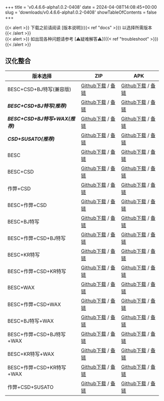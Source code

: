 
+++
title = 'v0.4.6.6-alpha1.0.2-0408'
date = 2024-04-08T14:08:45+00:00
slug = 'downloads/v0.4.6.6-alpha1.0.2-0408'
showTableOfContents = false
+++

{{< alert >}}
下载之前请阅读 [版本说明]({{< ref "docs" >}}) 以选择所需版本
{{< /alert >}}
<br>
{{< alert >}}
如出现各种问题请参考 [⚠疑难解答⚠]({{< ref "troubleshoot" >}})
{{< /alert >}}

## 汉化整合

|           版本选择            |                                                                                                                                                                            ZIP                                                                                                                                                                             |                                                                                                                                                                            APK                                                                                                                                                                             |
|-------------------------------|------------------------------------------------------------------------------------------------------------------------------------------------------------------------------------------------------------------------------------------------------------------------------------------------------------------------------------------------------------|------------------------------------------------------------------------------------------------------------------------------------------------------------------------------------------------------------------------------------------------------------------------------------------------------------------------------------------------------------|
|BESC+CSD+BJ特写(兼容版)        |[Github下载](https://github.com/DoL-Lyra/Lyra/releases/download/v0.4.6.6-alpha1.0.2-0408/DoL-0.4.6.6-Lyra-a1.0.2-polyfill-besc-cheat-csd-sideviewbj-0408.zip ) / [备链](https://mirror.ghproxy.com/https://github.com/DoL-Lyra/Lyra/releases/download/v0.4.6.6-alpha1.0.2-0408/DoL-0.4.6.6-Lyra-a1.0.2-polyfill-besc-cheat-csd-sideviewbj-0408.zip )|[Github下载](https://github.com/DoL-Lyra/Lyra/releases/download/v0.4.6.6-alpha1.0.2-0408/DoL-0.4.6.6-Lyra-a1.0.2-polyfill-besc-cheat-csd-sideviewbj-0408.apk ) / [备链](https://mirror.ghproxy.com/https://github.com/DoL-Lyra/Lyra/releases/download/v0.4.6.6-alpha1.0.2-0408/DoL-0.4.6.6-Lyra-a1.0.2-polyfill-besc-cheat-csd-sideviewbj-0408.apk )|
|***BESC+CSD+BJ特写(推荐)***    |[Github下载](https://github.com/DoL-Lyra/Lyra/releases/download/v0.4.6.6-alpha1.0.2-0408/DoL-0.4.6.6-Lyra-a1.0.2-besc-csd-sideviewbj-0408.zip ) / [备链](https://mirror.ghproxy.com/https://github.com/DoL-Lyra/Lyra/releases/download/v0.4.6.6-alpha1.0.2-0408/DoL-0.4.6.6-Lyra-a1.0.2-besc-csd-sideviewbj-0408.zip )                              |[Github下载](https://github.com/DoL-Lyra/Lyra/releases/download/v0.4.6.6-alpha1.0.2-0408/DoL-0.4.6.6-Lyra-a1.0.2-besc-csd-sideviewbj-0408.apk ) / [备链](https://mirror.ghproxy.com/https://github.com/DoL-Lyra/Lyra/releases/download/v0.4.6.6-alpha1.0.2-0408/DoL-0.4.6.6-Lyra-a1.0.2-besc-csd-sideviewbj-0408.apk )                              |
|***BESC+CSD+BJ特写+WAX(推荐)***|[Github下载](https://github.com/DoL-Lyra/Lyra/releases/download/v0.4.6.6-alpha1.0.2-0408/DoL-0.4.6.6-Lyra-a1.0.2-besc-wax-csd-sideviewbj-0408.zip ) / [备链](https://mirror.ghproxy.com/https://github.com/DoL-Lyra/Lyra/releases/download/v0.4.6.6-alpha1.0.2-0408/DoL-0.4.6.6-Lyra-a1.0.2-besc-wax-csd-sideviewbj-0408.zip )                      |[Github下载](https://github.com/DoL-Lyra/Lyra/releases/download/v0.4.6.6-alpha1.0.2-0408/DoL-0.4.6.6-Lyra-a1.0.2-besc-wax-csd-sideviewbj-0408.apk ) / [备链](https://mirror.ghproxy.com/https://github.com/DoL-Lyra/Lyra/releases/download/v0.4.6.6-alpha1.0.2-0408/DoL-0.4.6.6-Lyra-a1.0.2-besc-wax-csd-sideviewbj-0408.apk )                      |
|***CSD+SUSATO(推荐)***         |[Github下载](https://github.com/DoL-Lyra/Lyra/releases/download/v0.4.6.6-alpha1.0.2-0408/DoL-0.4.6.6-Lyra-a1.0.2-susato-csd-0408.zip ) / [备链](https://mirror.ghproxy.com/https://github.com/DoL-Lyra/Lyra/releases/download/v0.4.6.6-alpha1.0.2-0408/DoL-0.4.6.6-Lyra-a1.0.2-susato-csd-0408.zip )                                                |[Github下载](https://github.com/DoL-Lyra/Lyra/releases/download/v0.4.6.6-alpha1.0.2-0408/DoL-0.4.6.6-Lyra-a1.0.2-susato-csd-0408.apk ) / [备链](https://mirror.ghproxy.com/https://github.com/DoL-Lyra/Lyra/releases/download/v0.4.6.6-alpha1.0.2-0408/DoL-0.4.6.6-Lyra-a1.0.2-susato-csd-0408.apk )                                                |
|BESC                           |[Github下载](https://github.com/DoL-Lyra/Lyra/releases/download/v0.4.6.6-alpha1.0.2-0408/DoL-0.4.6.6-Lyra-a1.0.2-besc-0408.zip ) / [备链](https://mirror.ghproxy.com/https://github.com/DoL-Lyra/Lyra/releases/download/v0.4.6.6-alpha1.0.2-0408/DoL-0.4.6.6-Lyra-a1.0.2-besc-0408.zip )                                                            |[Github下载](https://github.com/DoL-Lyra/Lyra/releases/download/v0.4.6.6-alpha1.0.2-0408/DoL-0.4.6.6-Lyra-a1.0.2-besc-0408.apk ) / [备链](https://mirror.ghproxy.com/https://github.com/DoL-Lyra/Lyra/releases/download/v0.4.6.6-alpha1.0.2-0408/DoL-0.4.6.6-Lyra-a1.0.2-besc-0408.apk )                                                            |
|BESC+CSD                       |[Github下载](https://github.com/DoL-Lyra/Lyra/releases/download/v0.4.6.6-alpha1.0.2-0408/DoL-0.4.6.6-Lyra-a1.0.2-besc-csd-0408.zip ) / [备链](https://mirror.ghproxy.com/https://github.com/DoL-Lyra/Lyra/releases/download/v0.4.6.6-alpha1.0.2-0408/DoL-0.4.6.6-Lyra-a1.0.2-besc-csd-0408.zip )                                                    |[Github下载](https://github.com/DoL-Lyra/Lyra/releases/download/v0.4.6.6-alpha1.0.2-0408/DoL-0.4.6.6-Lyra-a1.0.2-besc-csd-0408.apk ) / [备链](https://mirror.ghproxy.com/https://github.com/DoL-Lyra/Lyra/releases/download/v0.4.6.6-alpha1.0.2-0408/DoL-0.4.6.6-Lyra-a1.0.2-besc-csd-0408.apk )                                                    |
|作弊+CSD                       |[Github下载](https://github.com/DoL-Lyra/Lyra/releases/download/v0.4.6.6-alpha1.0.2-0408/DoL-0.4.6.6-Lyra-a1.0.2-cheat-csd-0408.zip ) / [备链](https://mirror.ghproxy.com/https://github.com/DoL-Lyra/Lyra/releases/download/v0.4.6.6-alpha1.0.2-0408/DoL-0.4.6.6-Lyra-a1.0.2-cheat-csd-0408.zip )                                                  |[Github下载](https://github.com/DoL-Lyra/Lyra/releases/download/v0.4.6.6-alpha1.0.2-0408/DoL-0.4.6.6-Lyra-a1.0.2-cheat-csd-0408.apk ) / [备链](https://mirror.ghproxy.com/https://github.com/DoL-Lyra/Lyra/releases/download/v0.4.6.6-alpha1.0.2-0408/DoL-0.4.6.6-Lyra-a1.0.2-cheat-csd-0408.apk )                                                  |
|BESC+作弊+CSD                  |[Github下载](https://github.com/DoL-Lyra/Lyra/releases/download/v0.4.6.6-alpha1.0.2-0408/DoL-0.4.6.6-Lyra-a1.0.2-besc-cheat-csd-0408.zip ) / [备链](https://mirror.ghproxy.com/https://github.com/DoL-Lyra/Lyra/releases/download/v0.4.6.6-alpha1.0.2-0408/DoL-0.4.6.6-Lyra-a1.0.2-besc-cheat-csd-0408.zip )                                        |[Github下载](https://github.com/DoL-Lyra/Lyra/releases/download/v0.4.6.6-alpha1.0.2-0408/DoL-0.4.6.6-Lyra-a1.0.2-besc-cheat-csd-0408.apk ) / [备链](https://mirror.ghproxy.com/https://github.com/DoL-Lyra/Lyra/releases/download/v0.4.6.6-alpha1.0.2-0408/DoL-0.4.6.6-Lyra-a1.0.2-besc-cheat-csd-0408.apk )                                        |
|BESC+BJ特写                    |[Github下载](https://github.com/DoL-Lyra/Lyra/releases/download/v0.4.6.6-alpha1.0.2-0408/DoL-0.4.6.6-Lyra-a1.0.2-besc-sideviewbj-0408.zip ) / [备链](https://mirror.ghproxy.com/https://github.com/DoL-Lyra/Lyra/releases/download/v0.4.6.6-alpha1.0.2-0408/DoL-0.4.6.6-Lyra-a1.0.2-besc-sideviewbj-0408.zip )                                      |[Github下载](https://github.com/DoL-Lyra/Lyra/releases/download/v0.4.6.6-alpha1.0.2-0408/DoL-0.4.6.6-Lyra-a1.0.2-besc-sideviewbj-0408.apk ) / [备链](https://mirror.ghproxy.com/https://github.com/DoL-Lyra/Lyra/releases/download/v0.4.6.6-alpha1.0.2-0408/DoL-0.4.6.6-Lyra-a1.0.2-besc-sideviewbj-0408.apk )                                      |
|BESC+作弊+CSD+BJ特写           |[Github下载](https://github.com/DoL-Lyra/Lyra/releases/download/v0.4.6.6-alpha1.0.2-0408/DoL-0.4.6.6-Lyra-a1.0.2-besc-cheat-csd-sideviewbj-0408.zip ) / [备链](https://mirror.ghproxy.com/https://github.com/DoL-Lyra/Lyra/releases/download/v0.4.6.6-alpha1.0.2-0408/DoL-0.4.6.6-Lyra-a1.0.2-besc-cheat-csd-sideviewbj-0408.zip )                  |[Github下载](https://github.com/DoL-Lyra/Lyra/releases/download/v0.4.6.6-alpha1.0.2-0408/DoL-0.4.6.6-Lyra-a1.0.2-besc-cheat-csd-sideviewbj-0408.apk ) / [备链](https://mirror.ghproxy.com/https://github.com/DoL-Lyra/Lyra/releases/download/v0.4.6.6-alpha1.0.2-0408/DoL-0.4.6.6-Lyra-a1.0.2-besc-cheat-csd-sideviewbj-0408.apk )                  |
|BESC+KR特写                    |[Github下载](https://github.com/DoL-Lyra/Lyra/releases/download/v0.4.6.6-alpha1.0.2-0408/DoL-0.4.6.6-Lyra-a1.0.2-besc-sideviewkr-0408.zip ) / [备链](https://mirror.ghproxy.com/https://github.com/DoL-Lyra/Lyra/releases/download/v0.4.6.6-alpha1.0.2-0408/DoL-0.4.6.6-Lyra-a1.0.2-besc-sideviewkr-0408.zip )                                      |[Github下载](https://github.com/DoL-Lyra/Lyra/releases/download/v0.4.6.6-alpha1.0.2-0408/DoL-0.4.6.6-Lyra-a1.0.2-besc-sideviewkr-0408.apk ) / [备链](https://mirror.ghproxy.com/https://github.com/DoL-Lyra/Lyra/releases/download/v0.4.6.6-alpha1.0.2-0408/DoL-0.4.6.6-Lyra-a1.0.2-besc-sideviewkr-0408.apk )                                      |
|BESC+作弊+CSD+KR特写           |[Github下载](https://github.com/DoL-Lyra/Lyra/releases/download/v0.4.6.6-alpha1.0.2-0408/DoL-0.4.6.6-Lyra-a1.0.2-besc-cheat-csd-sideviewkr-0408.zip ) / [备链](https://mirror.ghproxy.com/https://github.com/DoL-Lyra/Lyra/releases/download/v0.4.6.6-alpha1.0.2-0408/DoL-0.4.6.6-Lyra-a1.0.2-besc-cheat-csd-sideviewkr-0408.zip )                  |[Github下载](https://github.com/DoL-Lyra/Lyra/releases/download/v0.4.6.6-alpha1.0.2-0408/DoL-0.4.6.6-Lyra-a1.0.2-besc-cheat-csd-sideviewkr-0408.apk ) / [备链](https://mirror.ghproxy.com/https://github.com/DoL-Lyra/Lyra/releases/download/v0.4.6.6-alpha1.0.2-0408/DoL-0.4.6.6-Lyra-a1.0.2-besc-cheat-csd-sideviewkr-0408.apk )                  |
|BESC+WAX                       |[Github下载](https://github.com/DoL-Lyra/Lyra/releases/download/v0.4.6.6-alpha1.0.2-0408/DoL-0.4.6.6-Lyra-a1.0.2-besc-wax-0408.zip ) / [备链](https://mirror.ghproxy.com/https://github.com/DoL-Lyra/Lyra/releases/download/v0.4.6.6-alpha1.0.2-0408/DoL-0.4.6.6-Lyra-a1.0.2-besc-wax-0408.zip )                                                    |[Github下载](https://github.com/DoL-Lyra/Lyra/releases/download/v0.4.6.6-alpha1.0.2-0408/DoL-0.4.6.6-Lyra-a1.0.2-besc-wax-0408.apk ) / [备链](https://mirror.ghproxy.com/https://github.com/DoL-Lyra/Lyra/releases/download/v0.4.6.6-alpha1.0.2-0408/DoL-0.4.6.6-Lyra-a1.0.2-besc-wax-0408.apk )                                                    |
|BESC+作弊+CSD+WAX              |[Github下载](https://github.com/DoL-Lyra/Lyra/releases/download/v0.4.6.6-alpha1.0.2-0408/DoL-0.4.6.6-Lyra-a1.0.2-besc-wax-cheat-csd-0408.zip ) / [备链](https://mirror.ghproxy.com/https://github.com/DoL-Lyra/Lyra/releases/download/v0.4.6.6-alpha1.0.2-0408/DoL-0.4.6.6-Lyra-a1.0.2-besc-wax-cheat-csd-0408.zip )                                |[Github下载](https://github.com/DoL-Lyra/Lyra/releases/download/v0.4.6.6-alpha1.0.2-0408/DoL-0.4.6.6-Lyra-a1.0.2-besc-wax-cheat-csd-0408.apk ) / [备链](https://mirror.ghproxy.com/https://github.com/DoL-Lyra/Lyra/releases/download/v0.4.6.6-alpha1.0.2-0408/DoL-0.4.6.6-Lyra-a1.0.2-besc-wax-cheat-csd-0408.apk )                                |
|BESC+BJ特写+WAX                |[Github下载](https://github.com/DoL-Lyra/Lyra/releases/download/v0.4.6.6-alpha1.0.2-0408/DoL-0.4.6.6-Lyra-a1.0.2-besc-wax-sideviewbj-0408.zip ) / [备链](https://mirror.ghproxy.com/https://github.com/DoL-Lyra/Lyra/releases/download/v0.4.6.6-alpha1.0.2-0408/DoL-0.4.6.6-Lyra-a1.0.2-besc-wax-sideviewbj-0408.zip )                              |[Github下载](https://github.com/DoL-Lyra/Lyra/releases/download/v0.4.6.6-alpha1.0.2-0408/DoL-0.4.6.6-Lyra-a1.0.2-besc-wax-sideviewbj-0408.apk ) / [备链](https://mirror.ghproxy.com/https://github.com/DoL-Lyra/Lyra/releases/download/v0.4.6.6-alpha1.0.2-0408/DoL-0.4.6.6-Lyra-a1.0.2-besc-wax-sideviewbj-0408.apk )                              |
|BESC+作弊+CSD+BJ特写+WAX       |[Github下载](https://github.com/DoL-Lyra/Lyra/releases/download/v0.4.6.6-alpha1.0.2-0408/DoL-0.4.6.6-Lyra-a1.0.2-besc-wax-cheat-csd-sideviewbj-0408.zip ) / [备链](https://mirror.ghproxy.com/https://github.com/DoL-Lyra/Lyra/releases/download/v0.4.6.6-alpha1.0.2-0408/DoL-0.4.6.6-Lyra-a1.0.2-besc-wax-cheat-csd-sideviewbj-0408.zip )          |[Github下载](https://github.com/DoL-Lyra/Lyra/releases/download/v0.4.6.6-alpha1.0.2-0408/DoL-0.4.6.6-Lyra-a1.0.2-besc-wax-cheat-csd-sideviewbj-0408.apk ) / [备链](https://mirror.ghproxy.com/https://github.com/DoL-Lyra/Lyra/releases/download/v0.4.6.6-alpha1.0.2-0408/DoL-0.4.6.6-Lyra-a1.0.2-besc-wax-cheat-csd-sideviewbj-0408.apk )          |
|BESC+KR特写+WAX                |[Github下载](https://github.com/DoL-Lyra/Lyra/releases/download/v0.4.6.6-alpha1.0.2-0408/DoL-0.4.6.6-Lyra-a1.0.2-besc-wax-sideviewkr-0408.zip ) / [备链](https://mirror.ghproxy.com/https://github.com/DoL-Lyra/Lyra/releases/download/v0.4.6.6-alpha1.0.2-0408/DoL-0.4.6.6-Lyra-a1.0.2-besc-wax-sideviewkr-0408.zip )                              |[Github下载](https://github.com/DoL-Lyra/Lyra/releases/download/v0.4.6.6-alpha1.0.2-0408/DoL-0.4.6.6-Lyra-a1.0.2-besc-wax-sideviewkr-0408.apk ) / [备链](https://mirror.ghproxy.com/https://github.com/DoL-Lyra/Lyra/releases/download/v0.4.6.6-alpha1.0.2-0408/DoL-0.4.6.6-Lyra-a1.0.2-besc-wax-sideviewkr-0408.apk )                              |
|BESC+作弊+CSD+KR特写+WAX       |[Github下载](https://github.com/DoL-Lyra/Lyra/releases/download/v0.4.6.6-alpha1.0.2-0408/DoL-0.4.6.6-Lyra-a1.0.2-besc-wax-cheat-csd-sideviewkr-0408.zip ) / [备链](https://mirror.ghproxy.com/https://github.com/DoL-Lyra/Lyra/releases/download/v0.4.6.6-alpha1.0.2-0408/DoL-0.4.6.6-Lyra-a1.0.2-besc-wax-cheat-csd-sideviewkr-0408.zip )          |[Github下载](https://github.com/DoL-Lyra/Lyra/releases/download/v0.4.6.6-alpha1.0.2-0408/DoL-0.4.6.6-Lyra-a1.0.2-besc-wax-cheat-csd-sideviewkr-0408.apk ) / [备链](https://mirror.ghproxy.com/https://github.com/DoL-Lyra/Lyra/releases/download/v0.4.6.6-alpha1.0.2-0408/DoL-0.4.6.6-Lyra-a1.0.2-besc-wax-cheat-csd-sideviewkr-0408.apk )          |
|作弊+CSD+SUSATO                |[Github下载](https://github.com/DoL-Lyra/Lyra/releases/download/v0.4.6.6-alpha1.0.2-0408/DoL-0.4.6.6-Lyra-a1.0.2-susato-cheat-csd-0408.zip ) / [备链](https://mirror.ghproxy.com/https://github.com/DoL-Lyra/Lyra/releases/download/v0.4.6.6-alpha1.0.2-0408/DoL-0.4.6.6-Lyra-a1.0.2-susato-cheat-csd-0408.zip )                                    |[Github下载](https://github.com/DoL-Lyra/Lyra/releases/download/v0.4.6.6-alpha1.0.2-0408/DoL-0.4.6.6-Lyra-a1.0.2-susato-cheat-csd-0408.apk ) / [备链](https://mirror.ghproxy.com/https://github.com/DoL-Lyra/Lyra/releases/download/v0.4.6.6-alpha1.0.2-0408/DoL-0.4.6.6-Lyra-a1.0.2-susato-cheat-csd-0408.apk )                                    |
